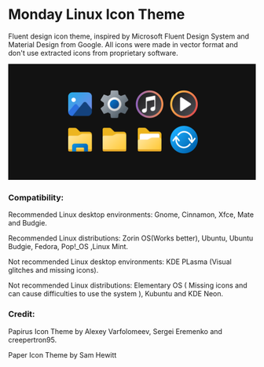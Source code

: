 # Monday Linux Icon Theme

Fluent design icon theme, inspired by Microsoft Fluent Design System and Material Design from Google. All icons were made in vector format and don't use extracted icons from proprietary software.

![pling-preview](pling-preview.png)

### Compatibility:

Recommended Linux desktop environments: Gnome, Cinnamon, Xfce, Mate and Budgie.

Recommended Linux distributions: Zorin OS(Works better), Ubuntu, Ubuntu Budgie, Fedora, Pop!_OS ,Linux Mint.

Not recommended Linux desktop environments: KDE PLasma (Visual glitches and missing icons).

Not recommended Linux distributions: Elementary OS ( Missing icons and can cause difficulties to use the system ), Kubuntu and KDE Neon.

### Credit:

Papirus Icon Theme by Alexey Varfolomeev, Sergei Eremenko and creepertron95.

Paper Icon Theme by Sam Hewitt
